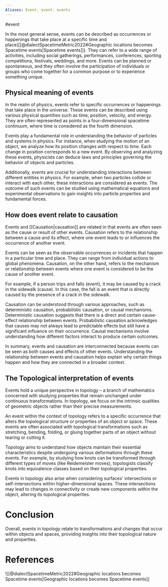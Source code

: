 ```yaml
---
Aliases: Event, event, events
---
```

#event

In the most general sense, events can be described as occurrences or happenings that take place at a specific time and place([[@dialectSpacetimeMetric2022#Geographic locations becomes Spacetime events|Spacetime events]]). They can refer to a wide range of activities, including social gatherings, performances, conferences, sporting competitions, festivals, weddings, and more. Events can be planned or spontaneous, and they often involve the participation of individuals or groups who come together for a common purpose or to experience something unique.

## Physical meaning of events

In the realm of physics, events refer to specific occurrences or happenings that take place in the universe. These events can be described using various physical quantities such as time, position, velocity, and energy. They are often represented as points in a four-dimensional spacetime continuum, where time is considered as the fourth dimension.

Events play a fundamental role in understanding the behavior of particles and systems in physics. For instance, when studying the motion of an object, we analyze how its position changes with respect to time. Each change in position corresponds to a new event. By observing and analyzing these events, physicists can deduce laws and principles governing the behavior of objects and particles.

Additionally, events are crucial for understanding interactions between different entities in physics. For example, when two particles collide or interact with each other, these interactions are considered as events. The outcome of such events can be studied using mathematical equations and experimental observations to gain insights into particle properties and fundamental forces.


## How does event relate to causation

Events and [[Causation|causation]] are related in that events are often seen as the cause or result of other events. Causation refers to the relationship between a cause and its effect, where one event leads to or influences the occurrence of another event.

Events can be seen as the observable occurrences or incidents that happen in a particular time and place. They can range from individual actions to global phenomena. Causation, on the other hand, refers to the mechanism or relationship between events where one event is considered to be the cause of another event.

For example, if a person trips and falls (event), it may be caused by a crack in the sidewalk (cause). In this case, the fall is an event that is directly caused by the presence of a crack in the sidewalk.

Causation can be understood through various approaches, such as deterministic causation, probabilistic causation, or causal mechanisms. Deterministic causation suggests that there is a direct and certain cause-effect relationship between events. Probabilistic causation acknowledges that causes may not always lead to predictable effects but still have a significant influence on their occurrence. Causal mechanisms involve understanding how different factors interact to produce certain outcomes.

In summary, events and causation are interconnected because events can be seen as both causes and effects of other events. Understanding the relationship between events and causation helps explain why certain things happen and how they are connected in a broader context.

## The Topological interpretation of events
Events hold a unique perspective in topology – a branch of mathematics concerned with studying properties that remain unchanged under continuous transformations. In topology, we focus on the intrinsic qualities of geometric objects rather than their precise measurements.

An event within the context of topology refers to a specific occurrence that alters the topological structure or properties of an object or space. These events are often associated with topological transformations such as stretching, bending, folding, or gluing together parts of an object without tearing or cutting it.

Topology aims to understand how objects maintain their essential characteristics despite undergoing various deformations through these events. For example, by studying how knots can be transformed through different types of moves (like Reidemeister moves), topologists classify knots into equivalence classes based on their topological properties.

Events in topology also arise when considering surfaces' intersections or self-intersections within higher-dimensional spaces. These intersections may lead to changes in connectivity or create new components within the object, altering its topological properties.

# Conclusion
Overall, events in topology relate to transformations and changes that occur within objects and spaces, providing insights into their topological nature and properties.

# References

![[@dialectSpacetimeMetric2022#Geographic locations becomes Spacetime events|Geographic locations becomes Spacetime events]]